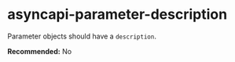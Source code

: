 # asyncapi-parameter-description

Parameter objects should have a `description`.

**Recommended:** No

